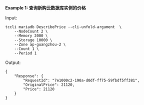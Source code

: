 **Example 1: 查询新购云数据库实例的价格**



Input: 

```
tccli mariadb DescribePrice --cli-unfold-argument  \
    --NodeCount 2 \
    --Memory 2000 \
    --Storage 10000 \
    --Zone ap-guangzhou-2 \
    --Count 1 \
    --Period 1
```

Output: 
```
{
    "Response": {
        "RequestId": "7e1000c2-190a-d0df-ff75-59fbdf5ff381",
        "OriginalPrice": 21120,
        "Price": 21120
    }
}
```

